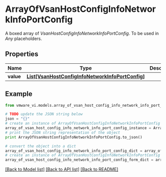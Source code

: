 # ArrayOfVsanHostConfigInfoNetworkInfoPortConfig

A boxed array of *VsanHostConfigInfoNetworkInfoPortConfig*. To be used in *Any* placeholders. 

## Properties
Name | Type | Description | Notes
------------ | ------------- | ------------- | -------------
**value** | [**List[VsanHostConfigInfoNetworkInfoPortConfig]**](VsanHostConfigInfoNetworkInfoPortConfig.md) |  | 

## Example

```python
from vmware_vi.models.array_of_vsan_host_config_info_network_info_port_config import ArrayOfVsanHostConfigInfoNetworkInfoPortConfig

# TODO update the JSON string below
json = "{}"
# create an instance of ArrayOfVsanHostConfigInfoNetworkInfoPortConfig from a JSON string
array_of_vsan_host_config_info_network_info_port_config_instance = ArrayOfVsanHostConfigInfoNetworkInfoPortConfig.from_json(json)
# print the JSON string representation of the object
print ArrayOfVsanHostConfigInfoNetworkInfoPortConfig.to_json()

# convert the object into a dict
array_of_vsan_host_config_info_network_info_port_config_dict = array_of_vsan_host_config_info_network_info_port_config_instance.to_dict()
# create an instance of ArrayOfVsanHostConfigInfoNetworkInfoPortConfig from a dict
array_of_vsan_host_config_info_network_info_port_config_form_dict = array_of_vsan_host_config_info_network_info_port_config.from_dict(array_of_vsan_host_config_info_network_info_port_config_dict)
```
[[Back to Model list]](../README.md#documentation-for-models) [[Back to API list]](../README.md#documentation-for-api-endpoints) [[Back to README]](../README.md)


